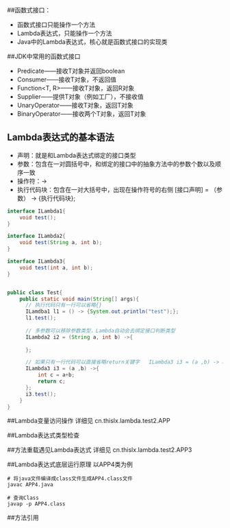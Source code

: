 ##函数式接口：
- 函数式接口只能操作一个方法
- Lambda表达式，只能操作一个方法
- Java中的Lambda表达式，核心就是函数式接口的实现类

##JDK中常用的函数式接口
 * Predicate<T>——接收T对象并返回boolean
 * Consumer<T>——接收T对象，不返回值
 * Function<T, R>——接收T对象，返回R对象
 * Supplier<T>——提供T对象（例如工厂），不接收值
 * UnaryOperator<T>——接收T对象，返回T对象
 * BinaryOperator<T>——接收两个T对象，返回T对象
 
 
## Lambda表达式的基本语法
- 声明：就是和Lambda表达式绑定的接口类型
- 参数：包含在一对圆括号中，和绑定的接口中的抽象方法中的参数个数以及顺序一致
- 操作符：->
- 执行代码块：包含在一对大括号中，出现在操作符号的右侧
[接口声明] = （参数） -> {执行代码块};
```java
interface ILambda1{
    void test();
}

interface ILambda2{
    void test(String a, int b);
}

interface ILambda3{
    void test(int a, int b);
}


public class Test{
    public static void main(String[] args){
      // 执行代码只有一行可以省略{}
      ILamdba1 l1 = () -> {System.out.println("test");};
      l1.test();
        
      // 多参数可以移除参数类型，Lambda自动会去绑定接口判断类型
      ILambda2 i2 = (String a, int b) ->{
        
      };

      // 如果只有一行代码可以直接省略return关键字   ILambda3 i3 = (a ,b) -> a+b;
      ILambda3 i3 = (a ,b) ->{
          int c = a+b;
          return c;    
      };
      i3.test();
    }
}
```

##Lambda变量访问操作
详细见 cn.thislx.lambda.test2.APP

##Lambda表达式类型检查

##方法重载遇见Lambda表达式
详细见 cn.thislx.lambda.test2.APP3

##Lambda表达式底层运行原理
以APP4类为例
```linux
# 将java文件编译成class文件生成APP4.class文件
javac APP4.java

# 查询Class
javap -p APP4.class
```

##方法引用

